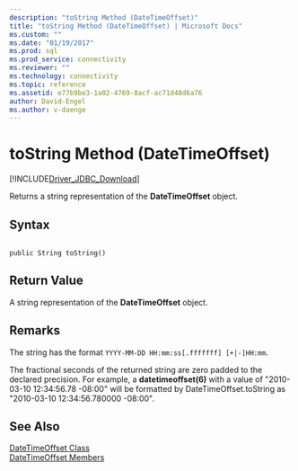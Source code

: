 ```yaml
---
description: "toString Method (DateTimeOffset)"
title: "toString Method (DateTimeOffset) | Microsoft Docs"
ms.custom: ""
ms.date: "01/19/2017"
ms.prod: sql
ms.prod_service: connectivity
ms.reviewer: ""
ms.technology: connectivity
ms.topic: reference
ms.assetid: e77b9be3-1a02-4769-8acf-ac71d48d6a76
author: David-Engel
ms.author: v-daenge
---
```

# toString Method (DateTimeOffset)
[!INCLUDE[Driver_JDBC_Download](../../../includes/driver_jdbc_download.md)]

  Returns a string representation of the **DateTimeOffset** object.  
  
## Syntax  
  
```  
  
public String toString()  
```  
  
## Return Value  
 A string representation of the **DateTimeOffset** object.  
  
## Remarks  
 The string has the format `YYYY-MM-DD HH:mm:ss[.fffffff] [+|-]HH:mm`.  
  
 The fractional seconds of the returned string are zero padded to the declared precision. For example, a **datetimeoffset(6)** with a value of "2010-03-10 12:34:56.78 -08:00" will be formatted by DateTimeOffset.toString as "2010-03-10 12:34:56.780000 -08:00".  
  
## See Also  
 [DateTimeOffset Class](../../../connect/jdbc/reference/datetimeoffset-class.md)   
 [DateTimeOffset Members](../../../connect/jdbc/reference/datetimeoffset-members.md)  
  
  
